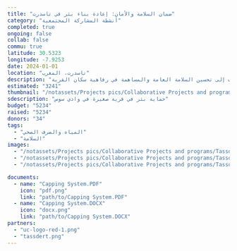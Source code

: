 ```yaml
---
title: "ضمان السلامة والأمان: إعادة بناء بئر في تاسدرت"
category: "أنشطة المشاركة المجتمعية"
completed: true
ongoing: false
collab: false
commu: true
latitude: 30.5323
longitude: -7.9253
date: 2024-01-01
location: "تاسدرت، المغرب"
description: "بالشراكة مع جمعية شباب تاسدرت، يركز هذا المشروع على حماية بئر في قرية صغيرة في وادي سوس بالمغرب، التي أصبحت خطرًا عامًا على السكان. يتضمن المبادرة إعادة بناء البئر واستبدال الباب بواحد جديد وآمن من أجل ضمان السلامة ومنع الحوادث. يعالج هذا المشروع المخاوف العاجلة المتعلقة بالسلامة ويساعد في حماية المجتمع من المخاطر المحتملة المرتبطة بالبئر. من خلال تعزيز أمان البئر، نهدف إلى تحسين السلامة العامة والمساهمة في رفاهية سكان القرية."
estimated: "3241"
thumbnail: "/notassets/Projects pics/Collaborative Projects and programs/Tassdert Well Safeguarding/pic1.webp"
sdescription: "حماية بئر في قرية صغيرة في وادي سوس"
budget: "5234"
raised: "5234"
donors: "34"
tags:
  - "المياه والصرف الصحي"
  - "السلامة"
images:
  - "/notassets/Projects pics/Collaborative Projects and programs/Tassdert Well Safeguarding/pic1.webp"
  - "/notassets/Projects pics/Collaborative Projects and programs/Tassdert Well Safeguarding/pic2.webp"
  - "/notassets/Projects pics/Collaborative Projects and programs/Tassdert Well Safeguarding/pic3.webp"

documents:
  - name: "Capping System.PDF"
    icon: "pdf.png"
    link: "path/to/Capping System.PDF"
  - name: "Capping System.DOCX"
    icon: "docx.png"
    link: "path/to/Capping System.DOCX"
partners:
  - "uc-logo-red-1.png"
  - "tassdert.png"
---
```

